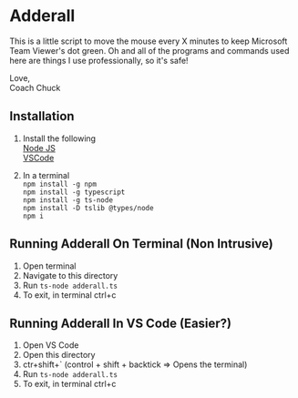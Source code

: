 # Adderall
This is a little script to move the mouse every X minutes to keep Microsoft Team Viewer's dot green. Oh and all of the programs and commands used here are things I use professionally, so it's safe!

Love,  
Coach Chuck  

## Installation

1. Install the following  
[Node JS](https://nodejs.org/en/download)  
[VSCode](https://code.visualstudio.com/download)  

2. In a terminal  
`npm install -g npm`  
`npm install -g typescript`  
`npm install -g ts-node`  
`npm install -D tslib @types/node`  
`npm i`  

## Running Adderall On Terminal (Non Intrusive)
1. Open terminal
2. Navigate to this directory
3. Run `ts-node adderall.ts`
4. To exit, in terminal ctrl+c

## Running Adderall In VS Code (Easier?)
1. Open VS Code
2. Open this directory
3. ctr+shift+` (control + shift + backtick => Opens the terminal)
4. Run `ts-node adderall.ts`
5. To exit, in terminal ctrl+c



